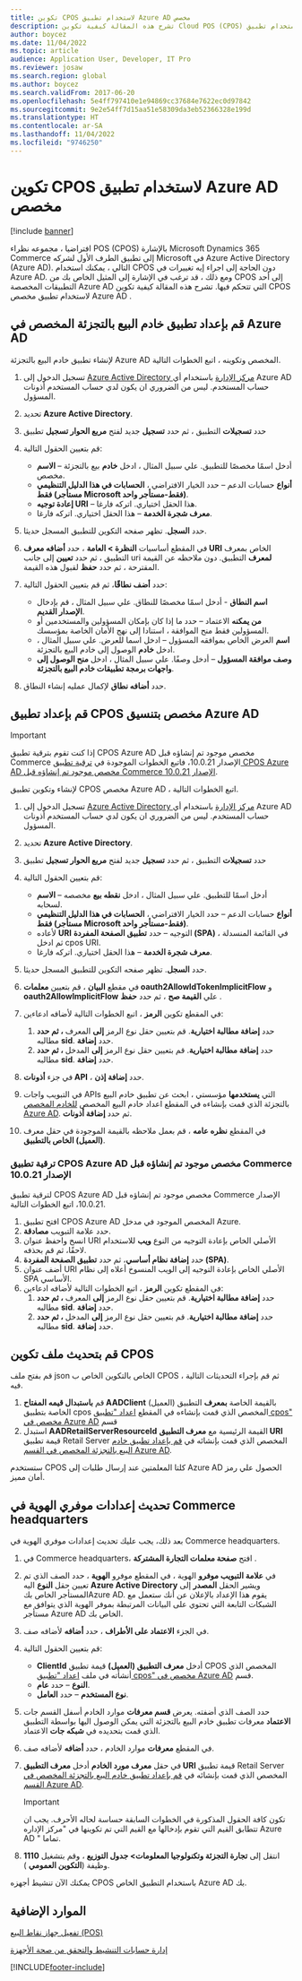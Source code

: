 ```yaml
---
title: تكوين CPOS لاستخدام تطبيق Azure AD مخصص
description: تشرح هذه المقالة كيفية تكوين Cloud POS (CPOS) لاستخدام تطبيق Azure Active Directory (Azure AD) .
author: boycez
ms.date: 11/04/2022
ms.topic: article
audience: Application User, Developer, IT Pro
ms.reviewer: josaw
ms.search.region: global
ms.author: boycez
ms.search.validFrom: 2017-06-20
ms.openlocfilehash: 5e4ff797410e1e94869cc37684e7622ec0d97842
ms.sourcegitcommit: 9e2e54ff7d15aa51e58309da3eb52366328e199d
ms.translationtype: HT
ms.contentlocale: ar-SA
ms.lasthandoff: 11/04/2022
ms.locfileid: "9746250"
---
```

# <a name="configure-cpos-to-use-a-custom-azure-ad-app"></a>تكوين CPOS لاستخدام تطبيق Azure AD مخصص

[!include [banner](includes/banner.md)]

افتراضيا ، مجموعه نظراء POS (CPOS) بالإشارة Microsoft Dynamics 365 Commerce إلى تطبيق الطرف الأول لشركه Microsoft في Azure Active Directory (Azure AD). التالي ، يمكنك استخدام CPOS دون الحاجة إلى اجراء إيه تغييرات في Azure AD. ومع ذلك ، قد ترغب في الإشارة إلى المثيل الخاص بك من CPOS إلى أحد التطبيقات المخصصة Azure AD التي تتحكم فيها. تشرح هذه المقالة كيفية تكوين CPOS لاستخدام تطبيق مخصص Azure AD .

## <a name="set-up-a-custom-retail-server-app-in-azure-ad"></a>قم بإعداد تطبيق خادم البيع بالتجزئة المخصص في Azure AD

لإنشاء تطبيق خادم البيع بالتجزئة Azure AD المخصص وتكوينه ، اتبع الخطوات التالية.

1. تسجيل الدخول إلى [Azure Active Directory مركز الإدارة](https://aad.portal.azure.com) باستخدام أي Azure AD حساب المستخدم. ليس من الضروري ان يكون لدي حساب المستخدم أذونات المسؤول.
1. تحديد **Azure Active Directory**.
1. حدد **تسجيلات** التطبيق ، ثم حدد **تسجيل** جديد لفتح **مربع الحوار تسجيل** تطبيق
1. قم بتعيين الحقول التالية:

    - **الاسم‏‎** – أدخل اسمًا مخصصًا للتطبيق. علي سبيل المثال ، ادخل **خادم** بيع بالتجزئة مخصص.
    - **أنواع** حسابات الدعم – حدد الخيار الافتراضي ، **الحسابات في هذا الدليل التنظيمي فقط (مستأجر Microsoft فقط-مستأجر واحد)**.
    - **إعادة توجيه URI** – هذا الحقل اختياري. اتركه فارغا.
    - **معرف شجرة الخدمة** – هذا الحقل اختياري. اتركه فارغا.
    
1. حدد **السجل**. تظهر صفحه التكوين للتطبيق المسجل حديثا.
1. في المقطع أساسيات **النظرة \> العامة** ، حدد **أضافه معرف URI** الخاص بمعرف التطبيق ، ثم حدد **تعيين** إلى جانب uri **لمعرف** التطبيق. دون ملاحظه عن القيمة المقترحة ، ثم حدد **حفظ** لقبول هذه القيمة. 
1. حدد **أضف نطاقًا**، ثم قم بتعيين الحقول التالية:

    - **اسم النطاق** - أدخل اسمًا مخصصًا للنطاق. علي سبيل المثال ، قم بإدخال **الإصدار القديم**.
    - **من يمكنه** الاعتماد – حدد ما إذا كان بإمكان المسؤولين والمستخدمين أو المسؤولين فقط منح الموافقة ، استنادا إلى نهج الأمان الخاصة بمؤسسك.
    - **اسم** العرض الخاص بموافقه المسؤول – ادخل اسما للعرض. علي سبيل المثال ، ادخل **خادم** الوصول إلى خادم البيع بالتجزئة.
    - **وصف موافقة المسؤول** – أدخل وصفًا. علي سبيل المثال ، ادخل **منح الوصول إلى واجهات برمجة تطبيقات خادم البيع بالتجزئة**.

1. حدد **أضافه نطاق** لإكمال عمليه إنشاء النطاق.

## <a name="set-up-a-custom-cpos-app-in-azure-ad"></a>قم بإعداد تطبيق CPOS مخصص بتنسيق Azure AD

> [!IMPORTANT]
> إذا كنت تقوم بترقية تطبيق CPOS Azure AD مخصص موجود تم إنشاؤه قبل Commerce الإصدار 10.0.21، فاتبع الخطوات الموجودة في [ترقية تطبيق CPOS Azure AD مخصص موجود تم إنشاؤه قبل Commerce الإصدار 10.0.21](#upgrade-an-existing-custom-cpos-azure-ad-app-created-before-commerce-version-10021).

لإنشاء وتكوين تطبيق CPOS مخصص Azure AD ، اتبع الخطوات التالية.

1. تسجيل الدخول إلى [Azure Active Directory مركز الإدارة](https://aad.portal.azure.com) باستخدام أي Azure AD حساب المستخدم. ليس من الضروري ان يكون لدي حساب المستخدم أذونات المسؤول.
1. تحديد **Azure Active Directory**.
1. حدد **تسجيلات** التطبيق ، ثم حدد **تسجيل** جديد لفتح **مربع الحوار تسجيل** تطبيق
1. قم بتعيين الحقول التالية:

    - **الاسم‏‎** – أدخل اسمًا للتطبيق. علي سبيل المثال ، ادخل **نقطه بيع** مخصصه لسحابه.
    - **أنواع** حسابات الدعم – حدد الخيار الافتراضي ، **الحسابات في هذا الدليل التنظيمي فقط (مستأجر Microsoft فقط-مستأجر واحد)**.
    - لأعاده **URI** التوجيه – حدد **تطبيق الصفحة المفردة (SPA)** في القائمة المنسدلة ، ثم ادخل cpos URI.
    - **معرف شجرة الخدمة** – هذا الحقل اختياري. اتركه فارغا.

1. حدد **السجل**. تظهر صفحه التكوين للتطبيق المسجل حديثا.
1. في مقطع **البيان** ، قم بتعيين **معلمات oauth2AllowIdTokenImplicitFlow** و **oauth2AllowImplicitFlow** علي **القيمة صح** ، ثم حدد **حفظ** .
1. في المقطع تكوين **الرمز** ، اتبع الخطوات التالية لأضافه ادعاءين:

    1. حدد **إضافة مطالبة اختيارية**. قم بتعيين حقل نوع الرمز **إلى** المعرف **، ثم حدد** مطالبه **sid**. حدد **إضافة**.
    1. حدد **إضافة مطالبة اختيارية**. قم بتعيين حقل نوع الرمز **إلى** المدخل **، ثم حدد** مطالبه **sid**. حدد **إضافة**.

1. في جزء **أذونات API** ، حدد **إضافة إذن**.
1. في التبويب واجات APIs التي **يستخدمها** مؤسستي ، ابحث عن تطبيق خادم البيع بالتجزئة الذي قمت بإنشاءه في المقطع اعداد خادم البيع المخصص [للخادم المخصص Azure AD](#set-up-a-custom-retail-server-app-in-azure-ad). ثم حدد **إضافة أذونات**.
1. في المقطع **نظره عامه** ، قم بعمل ملاحظه بالقيمة الموجودة في حقل معرف **(العميل) الخاص بالتطبيق**.

### <a name="upgrade-an-existing-custom-cpos-azure-ad-app-created-before-commerce-version-10021"></a>ترقية تطبيق CPOS Azure AD مخصص موجود تم إنشاؤه قبل Commerce الإصدار 10.0.21

لترقية تطبيق CPOS Azure AD مخصص موجود تم إنشاؤه قبل Commerce الإصدار 10.0.21، اتبع الخطوات التالية. 

1. افتح تطبيق CPOS Azure AD المخصص الموجود في مدخل Azure.
1. حدد علامة التبويب **مصادقة**.
1. انسخ واحفظ عنوان URI الأصلي الخاص بإعادة التوجيه من النوع **ويب** للاستخدام لاحقًا، ثم قم بحذفه.
1. حدد **إضافة نظام أساسي**، ثم حدد **تطبيق الصفحة المفردة (SPA)**.
1. أضف عنوان URI الأصلي الخاص بإعادة التوجيه إلى الويب المنسوخ أعلاه إلى نظام SPA الأساسي.
1. في المقطع تكوين **الرمز** ، اتبع الخطوات التالية لأضافه ادعاءين:
    1. حدد **إضافة مطالبة اختيارية**. قم بتعيين حقل نوع الرمز **إلى** المعرف **، ثم حدد** مطالبه **sid**. حدد **إضافة**.
    1. حدد **إضافة مطالبة اختيارية**. قم بتعيين حقل نوع الرمز **إلى** المدخل **، ثم حدد** مطالبه **sid**. حدد **إضافة**.

## <a name="update-the-cpos-configuration-file"></a>قم بتحديث ملف تكوين CPOS

قم بفتح ملف json الخاص بالتكوين الخاص ب CPOS ، ثم قم بإجراء التحديثات التالية فيه.

1. قم **باستبدال قيمه المفتاح AADClient** بالقيمة الخاصة **بمعرف** التطبيق (العميل) الخاصة بتطبيق cpos المخصص الذي قمت بإنشاءه في المقطع [اعداد "تطبيق cpos" مخصص في Azure AD](#set-up-a-custom-cpos-app-in-azure-ad) قسم
1. استبدل **AADRetailServerResourceId** القيمة الرئيسية مع **معرف التطبيق URI** قيمة تطبيق Retail Server المخصص الذي قمت بإنشائه في [قم بإعداد تطبيق خادم البيع بالتجزئة المخصص في القسم Azure AD](#set-up-a-custom-retail-server-app-in-azure-ad).

ستستخدم CPOS كلتا المعلمتين عند إرسال طلبات إلى Azure AD الحصول علي رمز أمان مميز.

## <a name="update-identity-providers-settings-in-commerce-headquarters"></a>تحديث إعدادات موفري الهوية في Commerce headquarters

بعد ذلك، يجب عليك تحديث إعدادات موفري الهوية في Commerce headquarters.

1. في Commerce headquarters، افتح **صفحة معلمات التجارة المشتركة** .
1. في **علامة التبويب موفرو** الهوية ، في المقطع موفرو **الهوية** ، حدد الصف الذي تم تعيين حقل **النوع** اليه **Azure Active Directory** ويشير الحقل **المصدر** إلى المستأجر الخاص بكAzure AD. يقوم هذا الإعداد بالإعلان عن أنك ستعمل مع الشبكات التابعة التي تحتوي على البيانات المرتبطة بموفر الهوية الذي يتوافق مع مستأجر Azure AD الخاص بك.
1. في الجزء **الاعتماد على الأطراف** ، حدد **أضافه** لأضافه صف.
1. قم بتعيين الحقول التالية:

    - **ClientId** أدخل **معرف التطبيق (العميل)** قيمة تطبيق CPOS المخصص الذي أنشأته في ملف [اعداد "تطبيق cpos" مخصص في Azure AD](#set-up-a-custom-cpos-app-in-azure-ad) قسم.
    - **النوع** – حدد **عام**.
    - **نوع المستخدم** – حدد **العامل**.

1. حدد الصف الذي أضفته. يعرض **قسم معرفات** موارد الخادم أسفل القسم جات **الاعتماد** معرفات تطبيق خادم البيع بالتجزئة التي يمكن الوصول اليها بواسطة التطبيق الذي قمت بتحديده في **شبكه جات** الاعتماد.
1. في المقطع **معرفات** موارد الخادم ، حدد **أضافه** لأضافه صف.
1. في حقل **معرف مورد الخادم** أدخل **معرف التطبيق URI** قيمة تطبيق Retail Server المخصص الذي قمت بإنشائه في [قم بإعداد تطبيق خادم البيع بالتجزئة المخصص في القسم Azure AD](#set-up-a-custom-retail-server-app-in-azure-ad).

    > [!IMPORTANT]
    > تكون كافة الحقول المذكورة في الخطوات السابقة حساسة لحاله الأحرف. يجب ان تتطابق القيم التي تقوم بإدخالها مع القيم التي تم تكوينها في "مركز الإداره Azure AD " تماما.

1. انتقل إلى **تجارة التجزئة وتكنولوجيا المعلومات\> جدول التوزيع** ، وقم بتشغيل **1110** وظيفة (**التكوين العمومي** ).

يمكنك الآن تنشيط أجهزه CPOS باستخدام التطبيق الخاص Azure AD بك.

## <a name="additional-resources"></a>الموارد الإضافية

[تفعيل جهاز نقاط البيع (POS)](dev-itpro/retail-device-activation.md)

[إدارة حسابات التنشيط والتحقق من صحة الأجهزة](set-up-activation-accounts-validate-devices-hq.md)

[!INCLUDE[footer-include](../includes/footer-banner.md)]
